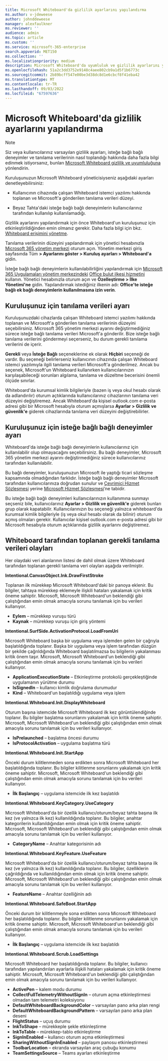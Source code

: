 ```yaml
---
title: Microsoft Whiteboard'da gizlilik ayarlarını yapılandırma
ms.author: v-jdeweese
author: johnddeweese
manager: alexfaulkner
ms.reviewer: ''
audience: admin
ms.topic: article
ms.custom: ''
ms.service: microsoft-365-enterprise
search.appverid: MET150
ms.collection: ''
ms.localizationpriority: medium
description: Microsoft Whiteboard'da uyumluluk ve gizlilik ayarlarını yapılandırma hakkında bilgi edinin.
ms.openlocfilehash: 51a2c3dd3752e9148c4aee802cb9a1d5f1b6773c
ms.sourcegitcommit: 2b89bcff547e00be3d38dc8d1e6cbcf8f41eba42
ms.translationtype: MT
ms.contentlocale: tr-TR
ms.lasthandoff: 09/03/2022
ms.locfileid: "67597636"
---
```

# <a name="configure-privacy-settings-in-microsoft-whiteboard"></a>Microsoft Whiteboard'da gizlilik ayarlarını yapılandırma

>[!NOTE]
> Siz veya kullanıcılarınız varsayılan gizlilik ayarları, isteğe bağlı bağlı deneyimler ve tanılama verilerinin nasıl toplandığı hakkında daha fazla bilgi edinmek istiyorsanız, bunları [Microsoft Whiteboard gizlilik ve uyumluluğuna](https://support.microsoft.com/office/privacy-and-compliance-ed9f0de9-71be-44c2-837d-e0f448660be1) yönlendirin.

Kuruluşunuzun Microsoft Whiteboard yöneticisiyseniz aşağıdaki ayarları denetleyebilirsiniz:

- Kullanıcının cihazında çalışan Whiteboard istemci yazılımı hakkında toplanan ve Microsoft'a gönderilen tanılama verileri düzeyi.

- Beyaz Tahta'daki isteğe bağlı bağlı deneyimlerin kullanıcılarınız tarafından kullanılıp kullanılamadığı.

Gizlilik ayarlarını yapılandırmak için önce Whiteboard'un kuruluşunuz için etkinleştirildiğinden emin olmanız gerekir. Daha fazla bilgi için bkz. [Whiteboard erişimini yönetme](manage-whiteboard-access-organizations.md).


Tanılama verilerinin düzeyini yapılandırmak için yönetici hesabınızla [Microsoft 365 yönetim merkezi](/microsoft-365/admin/admin-overview/admin-center-overview) oturum açın. Yönetim merkezi giriş sayfasında Tüm **> Ayarlarını göster > Kuruluş ayarları > Whiteboard'a** gidin.

İsteğe bağlı bağlı deneyimlerin kullanılabilirliğini yapılandırmak için [Microsoft 365 Uygulamaları yönetim merkezindeki](https://config.office.com) [Office bulut ilkesi hizmetini](/deployoffice/admincenter/overview-office-cloud-policy-service) kullanın. Yönetici hesabınızla oturum açın ve **Özelleştirme > İlke Yönetimi'ne** gidin. Yapılandırmak istediğiniz ilkenin adı: **Office'te isteğe bağlı ek bağlı deneyimlerin kullanılmasına izin verin**.

## <a name="diagnostic-data-setting-for-your-organization"></a>Kuruluşunuz için tanılama verileri ayarı

Kuruluşunuzdaki cihazlarda çalışan Whiteboard istemci yazılımı hakkında toplanan ve Microsoft'a gönderilen tanılama verilerinin düzeyini seçebilirsiniz. Microsoft 365 yönetim merkezi ayarını değiştirmediğiniz sürece isteğe bağlı tanılama verileri Microsoft'a gönderilir. Bize isteğe bağlı tanılama verilerini göndermeyi seçerseniz, bu durum gerekli tanılama verilerini de içerir.

**Gerekli** veya **İsteğe Bağlı** seçeneklerine ek olarak **Hiçbiri** seçeneği de vardır. Bu seçeneği belirlerseniz kullanıcının cihazında çalışan Whiteboard istemci yazılımıyla ilgili tanılama verileri Microsoft'a gönderilmez. Ancak bu seçenek, Microsoft'un Whiteboard kullanırken kullanıcılarınızın karşılaşabileceği sorunları algılama, tanılama ve düzeltme becerisini önemli ölçüde sınırlar.

Whiteboard'da kurumsal kimlik bilgileriyle (bazen iş veya okul hesabı olarak da adlandırılır) oturum açtıklarında kullanıcılarınız cihazlarının tanılama veri düzeyini değiştiremez. Ancak Whiteboard'da kişisel outlook.com e-posta adresi gibi bir Microsoft hesabıyla oturum açmışlarsa **Ayarlar > Gizlilik ve güvenlik'e** giderek cihazlarında tanılama veri düzeyini değiştirebilirler.

## <a name="optional-connected-experiences-setting-for-your-organization"></a>Kuruluşunuz için isteğe bağlı bağlı deneyimler ayarı

Whiteboard'da isteğe bağlı bağlı deneyimlerin kullanıcılarınız için kullanılabilir olup olmayacağını seçebilirsiniz. Bu bağlı deneyimler, Microsoft 365 yönetim merkezi ayarını değiştirmediğiniz sürece kullanıcılarınız tarafından kullanılabilir. 

Bu bağlı deneyimler, kuruluşunuzun Microsoft ile yaptığı ticari sözleşme kapsamında olmadığından farklıdır. İsteğe bağlı bağlı deneyimler Microsoft tarafından kullanıcılarınıza doğrudan sunulur ve [Çevrimiçi Hizmet Sözleşmesi](https://www.microsoft.com/licensing/product-licensing/products) yerine [Microsoft Hizmet Sözleşmesi](https://www.microsoft.com/servicesagreement)’ne tabidir.

Bu isteğe bağlı bağlı deneyimleri kullanıcılarınızın kullanımına sunmayı seçseniz bile, kullanıcılarınız **Ayarlar > Gizlilik ve güvenlik'e** giderek bunları grup olarak kapatabilir. Kullanıcılarınızın bu seçeneği yalnızca whiteboard'da kurumsal kimlik bilgileriyle (iş veya okul hesabı olarak da bilinir) oturum açmış olmaları gerekir. Kullanıcılar kişisel outlook.com e-posta adresi gibi bir Microsoft hesabıyla oturum açtıklarında gizlilik ayarlarını değiştiremez.

## <a name="required-diagnostic-data-events-collected-by-whiteboard"></a>Whiteboard tarafından toplanan gerekli tanılama verileri olayları

Her olaydaki veri alanlarının listesi de dahil olmak üzere Whiteboard tarafından toplanan gerekli tanılama veri olayları aşağıda verilmiştir.

**Intentional.CanvasObject.Ink.DrawFirstStroke**

Toplanan ilk mürekkep Microsoft Whiteboard'daki bir panoya eklenir. Bu bilgiler, tahtaya mürekkep eklemeyle ilişkili hataları yakalamak için kritik öneme sahiptir. Microsoft, Microsoft Whiteboard'un beklendiği gibi çalıştığından emin olmak amacıyla sorunu tanılamak için bu verileri kullanıyor.

- **Eylem** – mürekkep vuruşu türü
- **Kaynak** – mürekkep vuruşu için giriş yöntemi

**Intentional.SurfSide.ActivationProtocol.LoadFromUri**

Microsoft Whiteboard başka bir uygulama veya işlemden gelen bir çağrıyla başlatıldığında toplanır. Başka bir uygulama veya işlem tarafından düzgün bir şekilde çağrıldığında Whiteboard başlatılmazsa bu bilgilerin yakalanması kritik önem taşır. Microsoft, Microsoft Whiteboard'un beklendiği gibi çalıştığından emin olmak amacıyla sorunu tanılamak için bu verileri kullanıyor.

- **ApplicationExecutionState** – Etkinleştirme protokolü gerçekleştiğinde uygulamanın yürütme durumu
- **IsSignedIn** – kullanıcı kimlik doğrulama durumudur
- **Kind** – Whiteboard'un başlatıldığı uygulama veya işlem

**Intentional.Whiteboard.Init.DisplayWhiteboard**

Oturum başına istemcide Microsoft Whiteboard ilk kez görüntülendiğinde toplanır. Bu bilgiler başlatma sorunlarını yakalamak için kritik öneme sahiptir. Microsoft, Microsoft Whiteboard'un beklendiği gibi çalıştığından emin olmak amacıyla sorunu tanılamak için bu verileri kullanıyor.

- **IsPrelaunched** – başlatma öncesi durumu
- **IsProtocolActivation** – uygulama başlatma türü

**Intentional.Whiteboard.Init.StartApp**

Önceki durum kilitlenmeden sona erdikten sonra Microsoft Whiteboard her başlatıldığında toplanır. Bu bilgiler kilitlenme sorunlarını yakalamak için kritik öneme sahiptir. Microsoft, Microsoft Whiteboard'un beklendiği gibi çalıştığından emin olmak amacıyla sorunu tanılamak için bu verileri kullanıyor.

- **İlk Başlangıç** – uygulama istemcide ilk kez başlatıldı

**Intentional.Whiteboard.KeyCategory.UseCategory**

Microsoft Whiteboard'da bir özellik kullanıcı/oturum/beyaz tahta başına ilk kez (ve yalnızca ilk kez) kullanıldığında toplanır. Bu bilgiler, anahtar kategorilerin kullanıldığından emin olmak için kritik öneme sahiptir. Microsoft, Microsoft Whiteboard'un beklendiği gibi çalıştığından emin olmak amacıyla sorunu tanılamak için bu verileri kullanıyor.

- **CategoryName** – Anahtar kategorisinin adı

**Intentional.Whiteboard.KeyFeature.UseFeature**

Microsoft Whiteboard'da bir özellik kullanıcı/oturum/beyaz tahta başına ilk kez (ve yalnızca ilk kez) kullanıldığında toplanır. Bu bilgiler, özelliklerin çağrıldığında ve kullanıldığından emin olmak için kritik öneme sahiptir. Microsoft, Microsoft Whiteboard'un beklendiği gibi çalıştığından emin olmak amacıyla sorunu tanılamak için bu verileri kullanıyor.

- **FeatureName** – Anahtar özelliğinin adı

**Intentional.Whiteboard.SafeBoot.StartApp**

Önceki durum bir kilitlenmeyle sona erdikten sonra Microsoft Whiteboard her başlatıldığında toplanır. Bu bilgiler kilitlenme sorunlarını yakalamak için kritik öneme sahiptir. Microsoft, Microsoft Whiteboard'un beklendiği gibi çalıştığından emin olmak amacıyla sorunu tanılamak için bu verileri kullanıyor.

- **İlk Başlangıç** – uygulama istemcide ilk kez başlatıldı

**Intentional.Whiteboard.Scrub.LoadSettings**

Microsoft Whiteboard her başlatıldığında toplanır. Bu bilgiler, kullanıcı tarafından yapılandırılan ayarlarla ilişkili hataları yakalamak için kritik öneme sahiptir. Microsoft, Microsoft Whiteboard'un beklendiği gibi çalıştığından emin olmak amacıyla sorunu tanılamak için bu verileri kullanıyor.

- **ActivePen** – kalem modu durumu
- **CollectFullTelemetryWithoutSignIn** – oturum açma etkinleştirmesi olmadan tam telemetri koleksiyonu
- **DefaultWhiteboardBackgroundColor** – varsayılan pano arka plan rengi
- **DefaultWhiteboardBackgroundPattern** – varsayılan pano arka plan deseni
- **FlightStatus** – uçuş durumu
- **InkToShape** – mürekkeple şekle etkinleştirme
- **InkToTable** – mürekkep-tablo etkinleştirme
- **SignInEnabled** – kullanıcı oturum açma etkinleştirmesi
- **SharingWithoutSignInEnabled** – paylaşım panosu etkinleştirmesi
- **ToolbarLocation** – ekranda varsayılan araç çubuğu konumu
- **TeamSettingsSource** – Teams ayarları etkinleştirme
